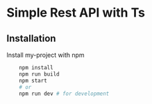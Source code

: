 # Simple Rest API with Ts

## Installation

Install my-project with npm

```bash
    npm install
    npm run build
    npm start
    # or
    npm run dev # for development
```
